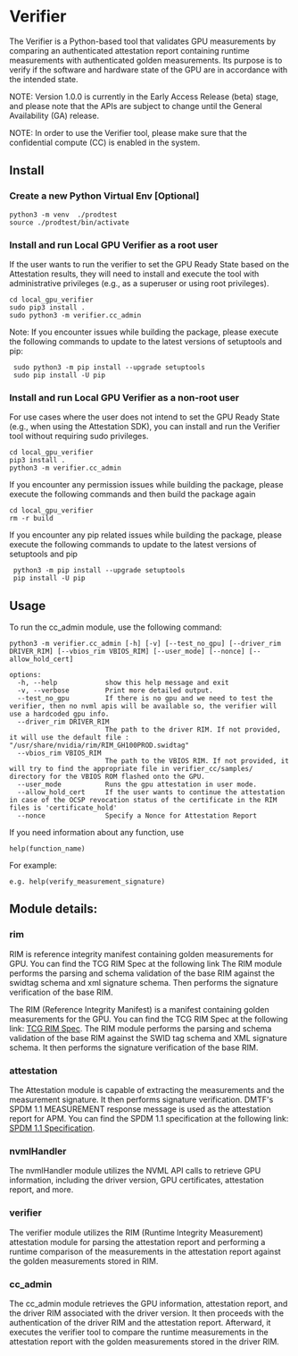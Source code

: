 # Verifier

The Verifier is a Python-based tool that validates GPU measurements by comparing an authenticated attestation report containing runtime measurements with authenticated golden measurements. Its purpose is to verify if the software and hardware state of the GPU are in accordance with the intended state.

NOTE: Version 1.0.0 is currently in the Early Access Release (beta) stage, and please note that the APIs are subject to change until the General Availability (GA) release.

NOTE: In order to use the Verifier tool, please make sure that the confidential compute (CC) is enabled in the system.

## Install

### Create a new Python Virtual Env [Optional] 

    python3 -m venv  ./prodtest
    source ./prodtest/bin/activate

### Install and run Local GPU Verifier as a root user

If the user wants to run the verifier to set the GPU Ready State based on the Attestation results, they will need to install and execute the tool with administrative privileges (e.g., as a superuser or using root privileges).

    cd local_gpu_verifier
    sudo pip3 install .
    sudo python3 -m verifier.cc_admin

Note: If you encounter issues while building the package, please execute the following commands to update to the latest versions of setuptools and pip:

     sudo python3 -m pip install --upgrade setuptools
     sudo pip install -U pip

### Install and run Local GPU Verifier as a non-root user

For use cases where the user does not intend to set the GPU Ready State (e.g., when using the Attestation SDK), you can install and run the Verifier tool without requiring sudo privileges.

    cd local_gpu_verifier
    pip3 install .
    python3 -m verifier.cc_admin

If you encounter any permission issues while building the package, please execute the following commands and then build the package again

    cd local_gpu_verifier
    rm -r build

If you encounter any pip related issues while building the package, please execute the following commands to update to the latest versions of setuptools and pip

     python3 -m pip install --upgrade setuptools
     pip install -U pip


## Usage
To run the cc_admin module, use the following command:

    python3 -m verifier.cc_admin [-h] [-v] [--test_no_gpu] [--driver_rim DRIVER_RIM] [--vbios_rim VBIOS_RIM] [--user_mode] [--nonce] [--allow_hold_cert]

    options:
      -h, --help            show this help message and exit
      -v, --verbose         Print more detailed output.
      --test_no_gpu         If there is no gpu and we need to test the verifier, then no nvml apis will be available so, the verifier will use a hardcoded gpu info.
      --driver_rim DRIVER_RIM
                            The path to the driver RIM. If not provided, it will use the default file : "/usr/share/nvidia/rim/RIM_GH100PROD.swidtag"
      --vbios_rim VBIOS_RIM
                            The path to the VBIOS RIM. If not provided, it will try to find the appropriate file in verifier_cc/samples/ directory for the VBIOS ROM flashed onto the GPU.
      --user_mode           Runs the gpu attestation in user mode.
      --allow_hold_cert     If the user wants to continue the attestation in case of the OCSP revocation status of the certificate in the RIM files is 'certificate_hold'
      --nonce               Specify a Nonce for Attestation Report

If you need information about any function, use
        
    help(function_name)

For example:

    e.g. help(verify_measurement_signature)


## Module details:
### rim 
RIM is reference integrity manifest containing golden measurements for GPU. You can find the TCG RIM Spec at the following link 
The RIM module performs the parsing and schema validation of the base RIM against the swidtag schema and xml signature schema. Then performs the signature verification
of the base RIM.

The RIM (Reference Integrity Manifest) is a manifest containing golden measurements for the GPU. You can find the TCG RIM Spec at the following link: [TCG RIM Spec](https://trustedcomputinggroup.org/wp-content/uploads/TCG_RIM_Model_v1p01_r0p16_pub.pdf). The RIM module performs the parsing and schema validation of the base RIM against the SWID tag schema and XML signature schema. It then performs the signature verification of the base RIM.



### attestation
The Attestation module is capable of extracting the measurements and the measurement signature. It then performs signature verification. DMTF's SPDM 1.1 MEASUREMENT response message is used as the attestation report for APM. You can find the SPDM 1.1 specification at the following link: [SPDM 1.1 Specification](https://www.dmtf.org/sites/default/files/standards/documents/DSP0274_1.1.0.pdf).

### nvmlHandler
The nvmlHandler module utilizes the NVML API calls to retrieve GPU information, including the driver version, GPU certificates, attestation report, and more.

### verifier
The verifier module utilizes the RIM (Runtime Integrity Measurement) attestation module for parsing the attestation report and performing a runtime comparison of the measurements in the attestation report against the golden measurements stored in RIM.

### cc_admin
The cc_admin module retrieves the GPU information, attestation report, and the driver RIM associated with the driver version. It then proceeds with the authentication of the driver RIM and the attestation report. Afterward, it executes the verifier tool to compare the runtime measurements in the attestation report with the golden measurements stored in the driver RIM.

